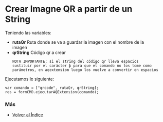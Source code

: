 # Crear Imagne QR a partir de un String

Teniendo las variables:

* **rutaQr** Ruta donde se va a guardar la imagen con el nombre de la imagen
* **qrString** Código qr a crear
    ```
    NOTA IMPORTANTE: si el string del código qr lleva espacios sustituir por el carácter þ para que el comando no los tome como parámetros, en aqextension luego los vuelve a convertir en espacios
    ```


Ejecutamos lo siguiente:
```
var comando = ["qrcode", rutaQr, qrString];
res = formCMD.ejecutarAQExtension(comando);
```

### Más

- [Volver al Índice](./index.md)